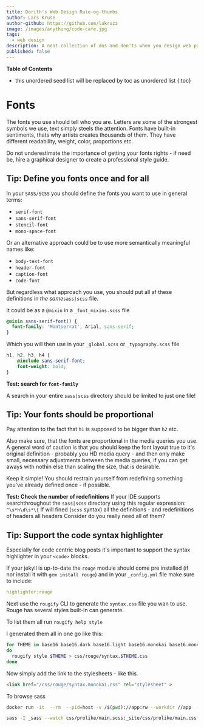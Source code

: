 ```yaml
---
title: Dorith's Web Design Rule-og-thumbs
author: Lars Kruse
author-github: https://github.com/lakruzz
image: /images/anything/code-cafe.jpg
tags:
  - web design
description: A neat collection of dos and don'ts when you design web pages and apps using Jekyll
published: false
---
```


**Table of Contents**
* this unordered seed list will be replaced by toc as unordered list
{:toc}


# Fonts
The fonts you use should tell who you are. Letters are some of the strongest symbols we use, text simply steels the attention. Fonts have built-in sentiments, thats why artists creates thousands of them. They have different readability, weight, color, proportions etc.

Do not underestimate the importance of getting your fonts rights - if need be, hire a graphical designer to create a professional style guide.

## Tip: Define you fonts once and for all

In your `SASS/SCSS` you should define the fonts you want to use in general terms:

* `serif-font`
* `sans-serif-font`
* `stencil-font`
* `mono-space-font`

Or an alternative approach could be to use more semantically meaningful names like:

* `body-text-font`
* `header-font`
* `caption-font`
* `code-font`

But regardless what approach you use, you should put all af these definitions in _the same_`sass|scss` file.

It could be as a `@mixin` in a `_font_mixins.scss` file

```scss
@mixin sans-serif-font() {
  font-family: 'Montserrat', Arial, sans-serif;
}
```

Which you will then use in your `_global.scss` or `_typography.scss` file

```scss
h1, h2, h3, h4 {
    @include sans-serif-font;
    font-weight: bold;
}
```

**Test: search for `font-family`**

A search in your entire `sass|scss` directory should be limited to just one file!


## Tip: Your fonts should be proportional

Pay attention to the fact that `h1` is supposed to be bigger than `h2` etc.

Also make sure, that the fonts are proportional in the media queries you use. A general word of caution is that you should keep the font layout true to it's original definition - probably you HD media query - and then only make small, necessary adjustments between the media queries, if you can get aways with nothin else than scaling the size, that is desirable.

Keep it simple! You should restrain yourself from redefining something you've already defined once - if possible.

**Test: Check the number of redefinitions**
If your IDE supports searchthroughout the `sass|scss` directory using this regular expression:
`^\s*h\d\s*\{` If will fined (`scss` syntax) all the definitions - and redefinitions of headers all headers  Consider do you really need all of them?

## Tip: Support the code syntax highlighter

Especially for code centric blog posts it's important to support the syntax highlighter in your `<code>` blocks.

If your jekyll is up-to-date the `rouge` module should come pre installed (if nor install it with `gem install rouge`) and in your `_config.yml` file make sure to include:

```yaml
highlighter:rouge
```

 Next use the `rougify` CLI to generate the `syntax.css` file you wan to use.  Rouge has several styles built-in can generate.

 To list them all run `rougify help style`

 I generated them all in one go like this:

 ```bash
 for THEME in base16 base16.dark base16.light base16.monokai base16.monokai.dark base16.monokai.light base16.solarized base16.solarized.dark base16.solarized.light colorful github gruvbox gruvbox.dark gruvbox.light igorpro molokai monokai monokai.sublime thankful_eyes tulip
 do
   rougify style $THEME > css/rouge/syntax.$THEME.css
 done
 ```

Now simply add the link to the stylesheets - like this.

```html
<link href="/css/rouge/syntax.monokai.css" rel="stylesheet" >
```


To browse sass

```bash
docker run -it  --rm  --pid=host -v /$(pwd)://app:rw --workdir //app  --publish 80:4000 carolineolivia94/jekyll-plus-plus jekyll serve --config _config.yml,_dev_config.yml,_dev_sass_config.yml
```

```bash
sass -I _sass --watch css/prolike/main.scss:_site/css/prolike/main.css --poll
```
